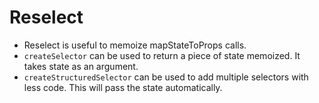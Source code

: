# Reselect

- Reselect is useful to memoize mapStateToProps calls.
- `createSelector` can be used to return a piece of state memoized. It takes state as an argument.
- `createStructuredSelector` can be used to add multiple selectors with less code. This will pass the state automatically.
